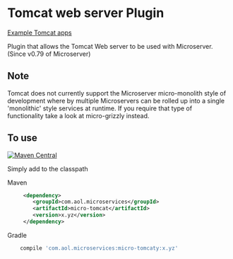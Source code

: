 # Tomcat web server Plugin

[Example Tomcat apps](https://github.com/aol/micro-server/tree/master/micro-tomcat/src/test/java/app)

Plugin that allows the Tomcat Web server to be used with Microserver. (Since v0.79 of Microserver)

## Note

Tomcat does not currently support the Microserver micro-monolith style of development where by multiple Microservers can be rolled up into a single 'monolithic' style services at runtime. If you require that type of functionality take a look at micro-grizzly instead.


## To use

[![Maven Central](https://maven-badges.herokuapp.com/maven-central/com.aol.microservices/micro-grizzly/badge.svg)](https://maven-badges.herokuapp.com/maven-central/com.aol.microservices/micro-tomcat)

Simply add to the classpath

Maven 
```xml
     <dependency>
        <groupId>com.aol.microservices</groupId>  
        <artifactId>micro-tomcat</artifactId>
        <version>x.yz</version>
     </dependency>
 ```    
Gradle
```groovy
    compile 'com.aol.microservices:micro-tomcaty:x.yz'
```